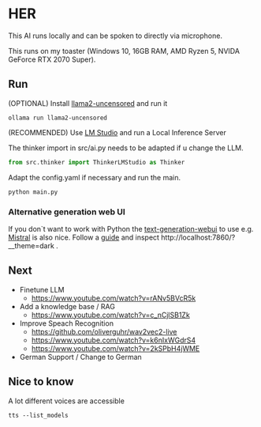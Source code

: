 # HER

This AI runs locally and can be spoken to directly via microphone.

This runs on my toaster (Windows 10, 16GB RAM, AMD Ryzen 5, NVIDA GeForce RTX 2070 Super).

## Run

(OPTIONAL) Install [llama2-uncensored](https://ollama.com/library/llama2-uncensored) and run it

```shell
ollama run llama2-uncensored
```

(RECOMMENDED) Use [LM Studio](https://lmstudio.ai/) and run a Local Inference Server

The thinker import in src/ai.py needs to be adapted if u change the LLM.

````python
from src.thinker import ThinkerLMStudio as Thinker
````

Adapt the config.yaml if necessary and run the main.

````shell
python main.py
````

### Alternative generation web UI

If you don`t want to work with Python the [text-generation-webui](https://github.com/oobabooga/text-generation-webui) to
use e.g. [Mistral](https://huggingface.co/TheBloke/CapybaraHermes-2.5-Mistral-7B-AWQ) is also nice.
Follow a [guide](https://www.youtube.com/watch?v=hGHgMUWC3GI) and inspect http://localhost:7860/?__theme=dark .

## Next
- Finetune LLM 
  - https://www.youtube.com/watch?v=rANv5BVcR5k
- Add a knowledge base / RAG
  - https://www.youtube.com/watch?v=c_nCjlSB1Zk
- Improve Speach Recognition
  - https://github.com/oliverguhr/wav2vec2-live
  - https://www.youtube.com/watch?v=k6nIxWGdrS4
  - https://www.youtube.com/watch?v=2kSPbH4jWME
- German Support / Change to German


## Nice to know
A lot different voices are accessible 
````shell
tts --list_models
````